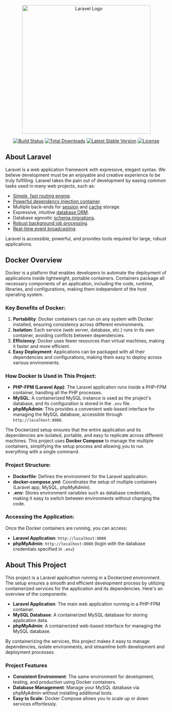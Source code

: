 <p align="center"><a href="https://laravel.com" target="_blank"><img src="https://raw.githubusercontent.com/laravel/art/master/logo-lockup/5%20SVG/2%20CMYK/1%20Full%20Color/laravel-logolockup-cmyk-red.svg" width="400" alt="Laravel Logo"></a></p>

<p align="center">
<a href="https://github.com/laravel/framework/actions"><img src="https://github.com/laravel/framework/workflows/tests/badge.svg" alt="Build Status"></a>
<a href="https://packagist.org/packages/laravel/framework"><img src="https://img.shields.io/packagist/dt/laravel/framework" alt="Total Downloads"></a>
<a href="https://packagist.org/packages/laravel/framework"><img src="https://img.shields.io/packagist/v/laravel/framework" alt="Latest Stable Version"></a>
<a href="https://packagist.org/packages/laravel/framework"><img src="https://img.shields.io/packagist/l/laravel/framework" alt="License"></a>
</p>

## About Laravel

Laravel is a web application framework with expressive, elegant syntax. We believe development must be an enjoyable and creative experience to be truly fulfilling. Laravel takes the pain out of development by easing common tasks used in many web projects, such as:

- [Simple, fast routing engine](https://laravel.com/docs/routing).
- [Powerful dependency injection container](https://laravel.com/docs/container).
- Multiple back-ends for [session](https://laravel.com/docs/session) and [cache](https://laravel.com/docs/cache) storage.
- Expressive, intuitive [database ORM](https://laravel.com/docs/eloquent).
- Database agnostic [schema migrations](https://laravel.com/docs/migrations).
- [Robust background job processing](https://laravel.com/docs/queues).
- [Real-time event broadcasting](https://laravel.com/docs/broadcasting).

Laravel is accessible, powerful, and provides tools required for large, robust applications.

## Docker Overview

Docker is a platform that enables developers to automate the deployment of applications inside lightweight, portable containers. Containers package all necessary components of an application, including the code, runtime, libraries, and configurations, making them independent of the host operating system.

### Key Benefits of Docker:

1. **Portability**: Docker containers can run on any system with Docker installed, ensuring consistency across different environments.
2. **Isolation**: Each service (web server, database, etc.) runs in its own container, avoiding conflicts between dependencies.
3. **Efficiency**: Docker uses fewer resources than virtual machines, making it faster and more efficient.
4. **Easy Deployment**: Applications can be packaged with all their dependencies and configurations, making them easy to deploy across various environments.

### How Docker Is Used in This Project:

- **PHP-FPM (Laravel App)**: The Laravel application runs inside a PHP-FPM container, handling all the PHP processes.
- **MySQL**: A containerized MySQL instance is used as the project's database, and its configuration is stored in the `.env` file.
- **phpMyAdmin**: This provides a convenient web-based interface for managing the MySQL database, accessible through `http://localhost:8080`.

The Dockerized setup ensures that the entire application and its dependencies are isolated, portable, and easy to replicate across different machines. This project uses **Docker Compose** to manage the multiple containers, simplifying the setup process and allowing you to run everything with a single command.

### Project Structure:

- **Dockerfile**: Defines the environment for the Laravel application.
- **docker-compose.yml**: Coordinates the setup of multiple containers (Laravel app, MySQL, phpMyAdmin).
- **.env**: Stores environment variables such as database credentials, making it easy to switch between environments without changing the code.

### Accessing the Application:

Once the Docker containers are running, you can access:

- **Laravel Application**: `http://localhost:8000`
- **phpMyAdmin**: `http://localhost:8080` (login with the database credentials specified in `.env`)

## About This Project

This project is a Laravel application running in a Dockerized environment. The setup ensures a smooth and efficient development process by utilizing containerized services for the application and its dependencies. Here's an overview of the components:

- **Laravel Application**: The main web application running in a PHP-FPM container.
- **MySQL Database**: A containerized MySQL database for storing application data.
- **phpMyAdmin**: A containerized web-based interface for managing the MySQL database.

By containerizing the services, this project makes it easy to manage dependencies, isolate environments, and streamline both development and deployment processes.

### Project Features

- **Consistent Environment**: The same environment for development, testing, and production using Docker containers.
- **Database Management**: Manage your MySQL database via phpMyAdmin without installing additional tools.
- **Easy to Scale**: Docker Compose allows you to scale up or down services effortlessly.
